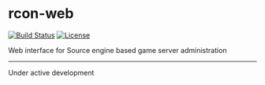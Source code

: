 # rcon-web

[![Build Status](https://travis-ci.org/dieselburner/rcon-web.svg)](https://travis-ci.org/dieselburner/rcon-web)
[![License](https://img.shields.io/github/license/dieselburner/rcon-web.svg)](https://github.com/dieselburner/rcon-web/blob/master/LICENSE.md)

Web interface for Source engine based game server administration

---

Under active development
